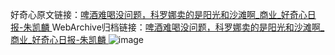 好奇心原文链接：[啤酒难喝没问题，科罗娜卖的是阳光和沙滩啊_商业_好奇心日报-朱凯麟 ](https://www.qdaily.com/articles/9826.html)
WebArchive归档链接：[啤酒难喝没问题，科罗娜卖的是阳光和沙滩啊_商业_好奇心日报-朱凯麟 ](http://web.archive.org/web/20180621173119/http://www.qdaily.com:80/articles/9826.html)
![image](http://ww3.sinaimg.cn/large/007d5XDply1g3vgrj1ts0j30u04onhdt)